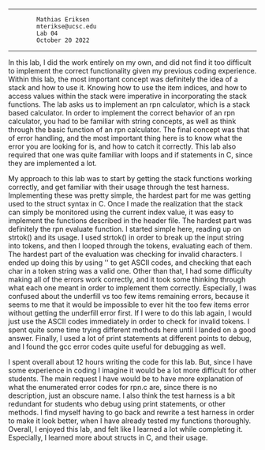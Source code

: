 
----------------------------------------------------------------------

			Mathias Eriksen
			mterikse@ucsc.edu
			Lab 04
			October 20 2022	

----------------------------------------------------------------------

In this lab, I did the work entirely on my own, and did not find it too difficult to implement the correct functionality given my previous coding experience. Within this lab, the most important concept was definitely the idea of a stack and how to use it. Knowing how to use the item indices, and how to access values within the stack were imperative in incorporating the stack functions. The lab asks us to implement an rpn calculator, which is a stack based calculator. In order to implement the correct behavior of an rpn calculator, you had to be familiar with string concepts, as well as think through the basic function of an rpn calculator. The final concept was that of error handling, and the most important thing here is to know what the error you are looking for is, and how to catch it correctly. This lab also required that one was quite familiar with loops and if statements in C, since they are implemented a lot.

My approach to this lab was to start by getting the stack functions working correctly, and get familiar with their usage through the test harness. Implementing these was pretty simple, the hardest part for me was getting used to the struct syntax in C. Once I made the realization that the stack can simply be monitored using the current index value, it was easy to implement the functions described in the header file. The hardest part was definitely the rpn evaluate function. I started simple here, reading up on strtok() and its usage. I used strtok() in order to break up the input string into tokens, and then I looped through the tokens, evaluating each of them. The hardest part of the evaluation was checking for invalid characters. I ended up doing this by using '' to get ASCII codes, and checking that each char in a token string was a valid one. Other than that, I had some difficulty making all of the errors work correctly, and it took some thinking through what each one meant in order to implement them correctly. Especially, I was confused about the underfill vs too few items remaining errors, because it seems to me that it would be impossible to ever hit the too few items error without getting the underfill error first. If I were to do this lab again, I would just use the ASCII codes immediately in order to check for invalid tokens. I spent quite some time trying different methods here until I landed on a good answer. Finally, I used a lot of print statements at different points to debug, and I found the gcc error codes quite useful for debugging as well.

I spent overall about 12 hours writing the code for this lab. But, since I have some experience in coding I imagine it would be a lot more difficult for other students. The main request I have would be to have more explanation of what the enumerated error codes for rpn.c are, since there is no description, just an obscure name. I also think the test harness is a bit redundant for students who debug using print statements, or other methods. I find myself having to go back and rewrite a test harness in order to make it look better, when I have already tested my functions thoroughly. Overall, I enjoyed this lab, and felt like I learned a lot while completing it. Especially, I learned more about structs in C, and their usage. 


		
					

